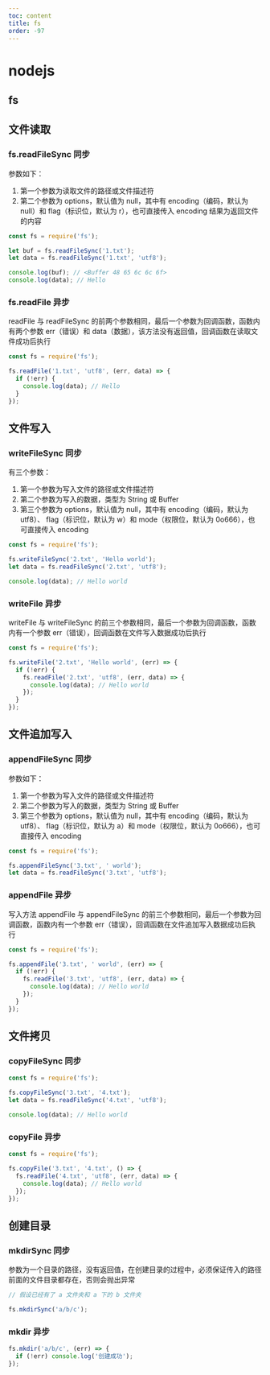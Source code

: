 ```yaml
---
toc: content
title: fs
order: -97
---
```


# nodejs

## fs

## 文件读取

### fs.readFileSync 同步

参数如下：

1. 第一个参数为读取文件的路径或文件描述符
2. 第二个参数为 options，默认值为 null，其中有 encoding（编码，默认为 null）和 flag（标识位，默认为 r），也可直接传入 encoding
   结果为返回文件的内容

```js
const fs = require('fs');

let buf = fs.readFileSync('1.txt');
let data = fs.readFileSync('1.txt', 'utf8');

console.log(buf); // <Buffer 48 65 6c 6c 6f>
console.log(data); // Hello
```

### fs.readFile 异步

readFile 与 readFileSync 的前两个参数相同，最后一个参数为回调函数，函数内有两个参数 err（错误）和 data（数据），该方法没有返回值，回调函数在读取文件成功后执行

```js
const fs = require('fs');

fs.readFile('1.txt', 'utf8', (err, data) => {
  if (!err) {
    console.log(data); // Hello
  }
});
```

## 文件写入

### writeFileSync 同步

有三个参数：

1. 第一个参数为写入文件的路径或文件描述符
2. 第二个参数为写入的数据，类型为 String 或 Buffer
3. 第三个参数为 options，默认值为 null，其中有 encoding（编码，默认为 utf8）、 flag（标识位，默认为 w）和 mode（权限位，默认为 0o666），也可直接传入 encoding

```js
const fs = require('fs');

fs.writeFileSync('2.txt', 'Hello world');
let data = fs.readFileSync('2.txt', 'utf8');

console.log(data); // Hello world
```

### writeFile 异步

writeFile 与 writeFileSync 的前三个参数相同，最后一个参数为回调函数，函数内有一个参数 err（错误），回调函数在文件写入数据成功后执行

```js
const fs = require('fs');

fs.writeFile('2.txt', 'Hello world', (err) => {
  if (!err) {
    fs.readFile('2.txt', 'utf8', (err, data) => {
      console.log(data); // Hello world
    });
  }
});
```

## 文件追加写入

### appendFileSync 同步

参数如下：

1. 第一个参数为写入文件的路径或文件描述符
2. 第二个参数为写入的数据，类型为 String 或 Buffer
3. 第三个参数为 options，默认值为 null，其中有 encoding（编码，默认为 utf8）、 flag（标识位，默认为 a）和 mode（权限位，默认为 0o666），也可直接传入 encoding

```js
const fs = require('fs');

fs.appendFileSync('3.txt', ' world');
let data = fs.readFileSync('3.txt', 'utf8');
```

### appendFile 异步

写入方法 appendFile 与 appendFileSync 的前三个参数相同，最后一个参数为回调函数，函数内有一个参数 err（错误），回调函数在文件追加写入数据成功后执行

```js
const fs = require('fs');

fs.appendFile('3.txt', ' world', (err) => {
  if (!err) {
    fs.readFile('3.txt', 'utf8', (err, data) => {
      console.log(data); // Hello world
    });
  }
});
```

## 文件拷贝

### copyFileSync 同步

```js
const fs = require('fs');

fs.copyFileSync('3.txt', '4.txt');
let data = fs.readFileSync('4.txt', 'utf8');

console.log(data); // Hello world
```

### copyFile 异步

```js
const fs = require('fs');

fs.copyFile('3.txt', '4.txt', () => {
  fs.readFile('4.txt', 'utf8', (err, data) => {
    console.log(data); // Hello world
  });
});
```

## 创建目录

### mkdirSync 同步

参数为一个目录的路径，没有返回值，在创建目录的过程中，必须保证传入的路径前面的文件目录都存在，否则会抛出异常

```js
// 假设已经有了 a 文件夹和 a 下的 b 文件夹

fs.mkdirSync('a/b/c');
```

### mkdir 异步

```js
fs.mkdir('a/b/c', (err) => {
  if (!err) console.log('创建成功');
});
```
